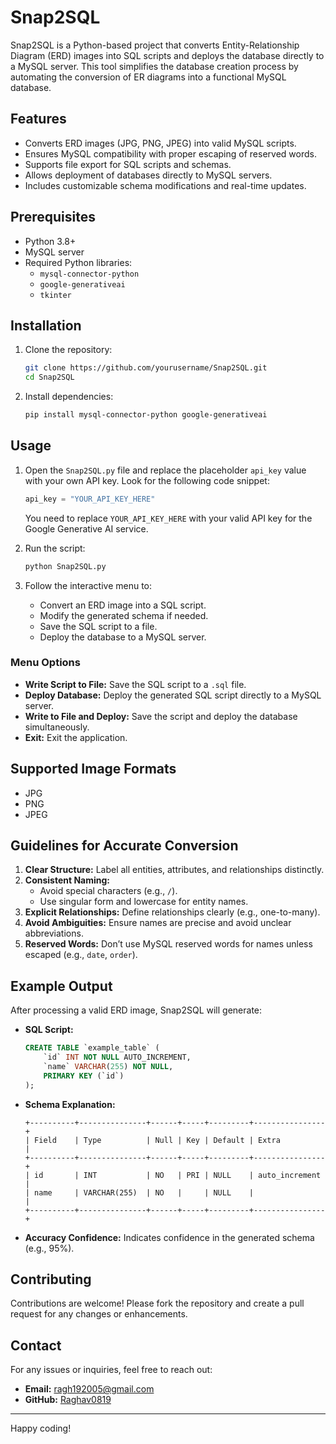 
# Snap2SQL

Snap2SQL is a Python-based project that converts Entity-Relationship Diagram (ERD) images into SQL scripts and deploys the database directly to a MySQL server. This tool simplifies the database creation process by automating the conversion of ER diagrams into a functional MySQL database.

## Features

- Converts ERD images (JPG, PNG, JPEG) into valid MySQL scripts.
- Ensures MySQL compatibility with proper escaping of reserved words.
- Supports file export for SQL scripts and schemas.
- Allows deployment of databases directly to MySQL servers.
- Includes customizable schema modifications and real-time updates.

## Prerequisites

- Python 3.8+
- MySQL server
- Required Python libraries:
  - `mysql-connector-python`
  - `google-generativeai`
  - `tkinter`

## Installation

1. Clone the repository:
   ```bash
   git clone https://github.com/yourusername/Snap2SQL.git
   cd Snap2SQL
   ```

2. Install dependencies:
   ```bash
   pip install mysql-connector-python google-generativeai
   ```

## Usage

1. Open the `Snap2SQL.py` file and replace the placeholder `api_key` value with your own API key. Look for the following code snippet:
   ```python
   api_key = "YOUR_API_KEY_HERE"
   ```

   You need to replace `YOUR_API_KEY_HERE` with your valid API key for the Google Generative AI service.


1. Run the script:
   ```bash
   python Snap2SQL.py
   ```

2. Follow the interactive menu to:
   - Convert an ERD image into a SQL script.
   - Modify the generated schema if needed.
   - Save the SQL script to a file.
   - Deploy the database to a MySQL server.

### Menu Options
- **Write Script to File:** Save the SQL script to a `.sql` file.
- **Deploy Database:** Deploy the generated SQL script directly to a MySQL server.
- **Write to File and Deploy:** Save the script and deploy the database simultaneously.
- **Exit:** Exit the application.

## Supported Image Formats

- JPG
- PNG
- JPEG

## Guidelines for Accurate Conversion

1. **Clear Structure:** Label all entities, attributes, and relationships distinctly.
2. **Consistent Naming:**
   - Avoid special characters (e.g., `/`).
   - Use singular form and lowercase for entity names.
3. **Explicit Relationships:** Define relationships clearly (e.g., one-to-many).
4. **Avoid Ambiguities:** Ensure names are precise and avoid unclear abbreviations.
5. **Reserved Words:** Don’t use MySQL reserved words for names unless escaped (e.g., `date`, `order`).

## Example Output

After processing a valid ERD image, Snap2SQL will generate:

- **SQL Script:**
  ```sql
  CREATE TABLE `example_table` (
      `id` INT NOT NULL AUTO_INCREMENT,
      `name` VARCHAR(255) NOT NULL,
      PRIMARY KEY (`id`)
  );
  ```

- **Schema Explanation:**
  ```
  +----------+---------------+------+-----+---------+----------------+
  | Field    | Type          | Null | Key | Default | Extra          |
  +----------+---------------+------+-----+---------+----------------+
  | id       | INT           | NO   | PRI | NULL    | auto_increment |
  | name     | VARCHAR(255)  | NO   |     | NULL    |                |
  +----------+---------------+------+-----+---------+----------------+
  ```

- **Accuracy Confidence:** Indicates confidence in the generated schema (e.g., 95%).


## Contributing

Contributions are welcome! Please fork the repository and create a pull request for any changes or enhancements.

## Contact

For any issues or inquiries, feel free to reach out:
- **Email:** ragh192005@gmail.com
- **GitHub:** [Raghav0819](https://github.com/Raghav0819)

---

Happy coding!
